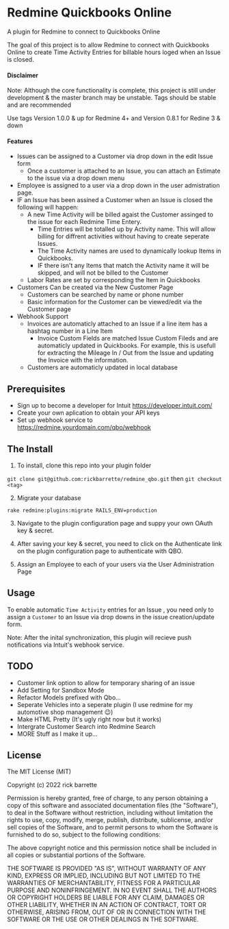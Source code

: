# Redmine Quickbooks Online

A plugin for Redmine to connect to Quickbooks Online

The goal of this project is to allow Redmine to connect with Quickbooks Online to create Time Activity Entries for billable hours loged when an Issue is closed.

#### Disclaimer

Note: Although the core functionality is complete, this project is still under development & the master branch may be unstable. Tags should be stable and are recommended

Use tags Version 1.0.0 & up for Redmine 4+ and Version 0.8.1 for Redine 3 & down

#### Features
* Issues can be assigned to a Customer via drop down in the edit Issue form
  - Once a customer is attached to an Issue, you can attach an Estimate to the issue via a drop down menu
* Employee is assigned to a user via a drop down in the user admistration page.
* IF an Issue has been assined a Customer when an Issue is closed the following will happen:
  - A new Time Activity will be billed agaist the Customer assinged to the issue for each Redmine Time Entery. 
    + Time Entries will be totalled up by Activity name. This will allow billing for diffrent activities without having to create seperate Issues.
    + The Time Activity names are used to dynamically lookup Items in Quickbooks.
    + IF there isn't any Items that match the Activity name it will be skipped, and will not be billed to the Customer 
  - Labor Rates are set by corresponding the Item in Quickbooks
* Customers Can be created via the New Customer Page
  - Customers can be searched by name or phone number
  - Basic information for the Customer can be viewed/edit via the Customer page
* Webhook Support
  - Invoices are automaticly attached to an Issue if a line item has a hashtag number in a Line Item
    + Invoice Custom Fields are matched Issue Custom Fileds and are automaticly updated in Quickbooks. For example, this is usefull for extracting the Mileage In / Out from the Issue and updating the Invoice with the information.
  - Customers are automaticly updated in local database

## Prerequisites

* Sign up to become a developer for Intuit https://developer.intuit.com/
* Create your own aplication to obtain your API keys
* Set up webhook service to https://redmine.yourdomain.com/qbo/webhook

## The Install

1. To install, clone this repo into your plugin folder

  `git clone git@github.com:rickbarrette/redmine_qbo.git` 
  then
  `git checkout <tag>`
  
2. Migrate your database

  `rake redmine:plugins:migrate RAILS_ENV=production`
  
3. Navigate to the plugin configuration page and suppy your own OAuth key & secret. 

4. After saving your key & secret, you need to click on the Authenticate link on the plugin configuration page to authenticate with QBO.

5. Assign an Employee to each of your users via the User Administration Page

## Usage

  To enable automatic `Time Activity` entries for an Issue , you need only to assign a `Customer` to an Issue via drop downs in the issue creation/update form.

Note: After the inital synchronization, this plugin will recieve push notifications via Intuit's webhook service.

## TODO
  * Customer link option to allow for temporary sharing of an issue
  * Add Setting for Sandbox Mode
  * Refactor Models prefixed with Qbo...
  * Seperate Vehicles into a seperate plugin (I use redmine for my automotive shop management 😉)
  * Make HTML Pretty (It's ugly right now but it works)
  * Intergrate Customer Search into Redmine Search
  * MORE Stuff as I make it up...

## License

The MIT License (MIT)

Copyright (c) 2022 rick barrette

Permission is hereby granted, free of charge, to any person obtaining a copy of this software and associated documentation files (the "Software"), to deal in the Software without restriction, including without limitation the rights to use, copy, modify, merge, publish, distribute, sublicense, and/or sell copies of the Software, and to permit persons to whom the Software is furnished to do so, subject to the following conditions:

The above copyright notice and this permission notice shall be included in all copies or substantial portions of the Software.

THE SOFTWARE IS PROVIDED "AS IS", WITHOUT WARRANTY OF ANY KIND, EXPRESS OR IMPLIED, INCLUDING BUT NOT LIMITED TO THE WARRANTIES OF MERCHANTABILITY, FITNESS FOR A PARTICULAR PURPOSE AND NONINFRINGEMENT. IN NO EVENT SHALL THE AUTHORS OR COPYRIGHT HOLDERS BE LIABLE FOR ANY CLAIM, DAMAGES OR OTHER LIABILITY, WHETHER IN AN ACTION OF CONTRACT, TORT OR OTHERWISE, ARISING FROM, OUT OF OR IN CONNECTION WITH THE SOFTWARE OR THE USE OR OTHER DEALINGS IN THE SOFTWARE.
